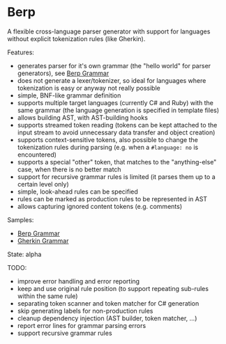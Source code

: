 Berp
====

A flexible cross-language parser generator with support for languages without explicit tokenization rules (like Gherkin).

Features:

* generates parser for it's own grammar (the "hello world" for parser generators), see [Berp Grammar](https://github.com/gasparnagy/berp/blob/master/src/Berp/BerpGrammar/BerpGrammar.berp)
* does not generate a lexer/tokenizer, so ideal for languages where tokenization is easy or anyway not really possible
* simple, BNF-like grammar definition
* supports multiple target languages (currently C# and Ruby) with the same grammar (the language generation is specified in template files)
* allows building AST, with AST-building hooks
* supports streamed token reading (tokens can be kept attached to the input stream to avoid unnecessary data transfer and object creation)
* supports context-sensitive tokens, also possible to change the tokenization rules during parsing (e.g. when a ``#language: no`` is encountered)
* supports a special "other" token, that matches to the "anything-else" case, when there is no better match
* support for recursive grammar rules is limited (it parses them up to a certain level only)
* simple, look-ahead rules can be specified
* rules can be marked as production rules to be represented in AST
* allows capturing ignored content tokens (e.g. comments)

Samples:

* [Berp Grammar](https://github.com/gasparnagy/berp/blob/master/src/Berp/BerpGrammar/BerpGrammar.berp)
* [Gherkin Grammar](https://github.com/gasparnagy/berp/blob/master/examples/gherkin/GherkinGrammar.berp)

State: alpha

TODO:

* improve error handling and error reporting
* keep and use original rule position (to support repeating sub-rules within the same rule)
* separating token scanner and token matcher for C# generation
* skip generating labels for non-production rules
* cleanup dependency injection (AST builder, token matcher, ...)
* report error lines for grammar parsing errors
* support recursive grammar rules


